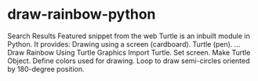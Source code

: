 # draw-rainbow-python
 Search Results Featured snippet from the web Turtle is an inbuilt module in Python. It provides: Drawing using a screen (cardboard). Turtle (pen). ... Draw Rainbow Using Turtle Graphics Import Turtle. Set screen. Make Turtle Object. Define colors used for drawing. Loop to draw semi-circles oriented by 180-degree position.

